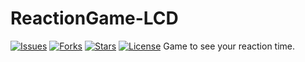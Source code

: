 # ReactionGame-LCD
[![Issues](https://img.shields.io/github/issues/BurAndBY/ReactionGame-LCD?style=flat-square)](https://shields.io) 
[![Forks](https://img.shields.io/github/forks/BurAndBY/ReactionGame-LCD?style=flat-square)](https://shields.io)
[![Stars](https://img.shields.io/github/stars/BurAndBY/ReactionGame-LCD?style=flat-square)](https://shields.io)
[![License](https://img.shields.io/github/license/BurAndBY/ReactionGame-LCD?style=flat-square)](https://shields.io)
Game to see your reaction time. 
